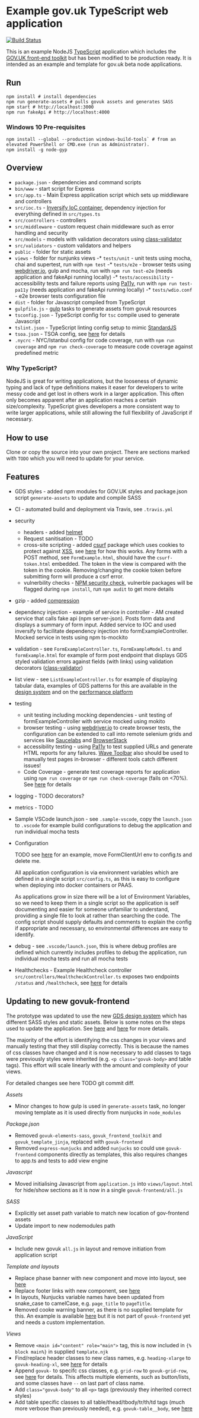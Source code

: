 # Example gov.uk TypeScript web application

[![Build Status](https://travis-ci.org/KainosSoftwareLtd/govuk_nodejs_typescript_example.svg?branch=master)](https://travis-ci.org/KainosSoftwareLtd/govuk_nodejs_typescript_example)

This is an example NodeJS [TypeScript](https://www.typescriptlang.org/) application which includes the [GOV.UK front-end toolkit](https://github.com/alphagov/govuk_frontend_toolkit) but has been modified to be production ready. It is intended as an example and template for gov.uk beta node applications.

## Run

```
npm install # install dependencies
npm run generate-assets # pulls govuk assets and generates SASS
npm start # http://localhost:3000
npm run fakeApi # http://localhost:4000
```

### Windows 10 Pre-requisites

```
npm install --global --production windows-build-tools` # from an elevated PowerShell or CMD.exe (run as Administrator).
npm install -g node-gyp
```

## Overview

* `package.json` - dependencies and command scripts
* `bin/www` - start script for Express
* `src/app.ts` - Main Express application script which sets up middleware and controllers
* `src/ioc.ts` - [Inversify IoC container](https://www.npmjs.com/package/inversify), dependency injection for everything defined in `src/types.ts`
* `src/controllers` - controllers
* `src/middleware` - custom request chain middleware such as error handling and security
* `src/models` - models with validation decorators using [class-validator](https://www.npmjs.com/package/class-validator)
* `src/validators` - custom validators and helpers
* `public` - folder for static assets
* `views` - folder for nunjunks views
-* `tests/unit` - unit tests using mocha, chai and supertest, run with `npm test`
-* `tests/e2e` - browser tests using [webdriver.io](http://webdriver.io/), gulp and mocha, run with `npm run test-e2e` (needs application and fakeApi running locally)
-* `tests/accessibility` - accessibility tests and failure reports using [Pa11y](http://pa11y.org/), run with `npm run test-pa11y` (needs application and fakeApi running locally)
-* `tests/wdio.conf` - e2e browser tests configuration file
* `dist` - folder for Javascript compiled from TypeScript
* `gulpfile.js` - [gulp](https://gulpjs.com/) tasks to generate assets from govuk resources
* `tsconfig.json` - TypeScript config for `tsc` compile used to generate Javascript
* `tslint.json` - TypeScript linting config setup to mimic [StandardJS](https://standardjs.com/)
* `tsoa.json` - TSOA config, see [here](https://github.com/lukeautry/tsoa) for details
* `.nycrc` - NYC/Istanbul config for code coverage, run with `npm run coverage` and `npm run check-coverage` to measure code coverage against predefined metric

### Why TypeScript?

NodeJS is great for writing applications, but the looseness of dynamic typing and lack of type definitions makes it easer for developers to write messy code and get lost in others work in a larger application. This often only becomes apparent after an application reaches a certain size/complexity. TypeScript gives developers a more consistent way to write larger applications, while still allowing the full flexibility of JavaScript if necessary.

## How to use

Clone or copy the source into your own project. There are sections marked with `TODO` which you will need to update for your service.

## Features

* GDS styles - added npm modules for GOV.UK styles and package.json script `generate-assets` to update and compile SASS
* CI - automated build and deployment via Travis, see `.travis.yml`
* security
  * headers - added [helmet](https://www.npmjs.com/package/helmet)
  * Request sanitisation - TODO
  * cross-site scripting - added [csurf](https://github.com/expressjs/csurf) package which uses cookies to protect against [XSS](https://www.owasp.org/index.php/Cross-site_Scripting_(XSS)), see [here](https://github.com/pillarjs/understanding-csrf) for how this works. Any forms with a POST method, see `FormExample.html`, should have the `csurf-token.html` embedded. The token in the view is compared with the token in the cookie. Removing/changing the cookie token before submitting form will produce a csrf error.
  * vulnerbility checks - [NPM security check](https://docs.npmjs.com/getting-started/running-a-security-audit), vulnerble packages will be flagged during `npm install`, run `npm audit` to get more details
* gzip - added [compression](https://www.npmjs.com/package/compression)
* dependency injection - example of service in controller - AM created service that calls fake api (npm server-json). Posts form data and displays a summary of form input. Added service to IOC and used inversify to facilitate dependency injection into formExampleController. Mocked service in tests using npm ts-mockito
* validation - see `FormExampleController.ts`, `FormExampleModel.ts` and `formExample.html` for example of form post endpoint that displays GDS styled validation errors against fields (with links) using validation decorators ([class-validator](https://www.npmjs.com/package/class-validator))
* list view - see `ListExampleController.ts` for example of displaying tabular data, examples of GDS patterns for this are available in the [design system](https://design-system.service.gov.uk/components/table/) and on the [performance platform](https://www.gov.uk/performance/services?sortby=number_of_transactions&sortorder=descending)
* testing
  * unit testing including mocking dependencies - unit testing of formExampleController with service mocked using mokito
  * browser testing - using [webdriver.io](http://webdriver.io/) to create browser tests, the configuration can be extended to call into remote selenium grids and services like [Saucelabs](https://saucelabs.com/) and [BrowserStack](https://www.browserstack.com/)
  * accessibility testing - using [Pa11y](http://pa11y.org/) to test supplied URLs and generate HTML reports for any failures. [Wave Toolbar](https://wave.webaim.org/extension/) also should be used to manually test pages in-browser - different tools catch different issues!
  * Code Coverage - generate test coverage reports for application using `npm run coverage` or `npm run check-coverage` (fails on <70%). See [here](https://istanbul.js.org/docs/tutorials/mocha/) for details
* logging - TODO decorators?
* metrics - TODO
* Sample VSCode launch.json - see `.sample-vscode`, copy the `launch.json` to `.vscode` for example build configurations to debug the application and run individual mocha tests
* Configuration

    TODO see [here](https://github.com/ministryofjustice/apvs-external-web/blob/develop/config.js) for an example, move FormClientUrl env to config.ts and delete me.

    All application configuration is via environment variables which are defined in a single script `src/config.ts`, as this is easy to configure when deploying into docker containers or PAAS.

    As applications grow in size there will be a lot of Environment Variables, so we need to keep them in a single script so the application is self documenting and easier for someone unfamiliar to understand, providing a single file to look at rather than searching the code. The config script should supply defaults and comments to explain the config if appropriate and necessary, so environmental differences are easy to identify.
* debug - see `.vscode/launch.json`, this is where debug profiles are defined which currently includes profiles to debug the application, run individual mocha tests and run all mocha tests
* Healthchecks - Example Healthcheck controller `src/controllers/HealthcheckController.ts` exposes two endpoints `/status` and `/healthcheck`, see [here](https://stevenwilliamalexander.wordpress.com/2017/09/19/service-healthcheck-pattern/) for details

## Updating to new govuk-frontend

The prototype was updated to use the new [GDS design system](https://design-system.service.gov.uk) which has different SASS styles and static assets. Below is some notes on the steps used to update the application. See [here](https://design-system.service.gov.uk/get-started/updating-your-code/) and [here](https://github.com/alphagov/govuk-frontend/blob/master/docs/installation/installing-with-npm.md) for more details.

The majority of the effort is identifying the css changes in your views and manually testing that they still display correctly. This is because the names of css classes have changed and it is now necessary to add classes to tags were previously styles were inherited (e.g. `<p class="govuk-body>` and table tags). This effort will scale linearly with the amount and complexity of your views.

For detailed changes see here TODO git commit diff.

*Assets*
* Minor changes to how gulp is used in `generate-assets` task, no longer moving template as it is used directly from nunjucks in `node_modules`

*Package.json*
* Removed `govuk-elements-sass`, `govuk_frontend_toolkit` and `govuk_template_jinja`, replaced with `govuk-frontend`
* Removed `express-nunjucks` and added `nunjucks` so could use `govuk-frontend` components directly as templates, this also requires changes to app.ts and tests to add view engine

*Javascript*
* Moved initialising Javascript from `application.js` into `views/layout.html` for hide/show sections as it is now in a single `govuk-frontend/all.js`

*SASS*
* Explicitly set asset path variable to match new location of gov-frontend assets
* Update import to new nodemodules path

*JavaScript*
* Include new govuk `all.js` in layout and remove initiation from application script

*Template and layouts*
* Replace phase banner with new component and move into layout, see [here](https://design-system.service.gov.uk/components/phase-banner/)
* Replace footer links with new component, see [here](https://design-system.service.gov.uk/components/footer/)
* In layouts, Nunjucks variable names have been updated from snake_case to camelCase, e.g. `page_title` to `pageTitle`.
* Removed cooke warning banner, as there is no supplied template for this. An example is available [here](https://github.com/alphagov/govuk-design-system/blob/0128dac77fe8510428c027fa6cf80ffaa646fecd/views/partials/_cookie-banner.njk) but it is not part of `govuk-frontend` yet and needs a custom implementation.

*Views*
* Remove `<main id="content" role="main">` tag, this is now included in `{% block main%}` in supplied `template.njk`
* Find/replace header classes to new class names, e.g. `heading-xlarge` to `govuk-heading-xl`, see [here](https://design-system.service.gov.uk/get-started/updating-your-code/) for details
* Append `govuk-` to specifc css classes, e.g. `grid-row` to `govuk-grid-row`, see [here](https://design-system.service.gov.uk/get-started/updating-your-code/) for details. This affects multiple elements, such as button/lists, and some classes have `--` on last part of class name.
* Add `class="govuk-body"` to all `<p>` tags (previously they inherited correct styles)
* Add table specific classes to all table/thead/tbody/tr/th/td tags (much more verbose than previously needed), e.g. `govuk-table__body`, see [here](https://design-system.service.gov.uk/components/table/)